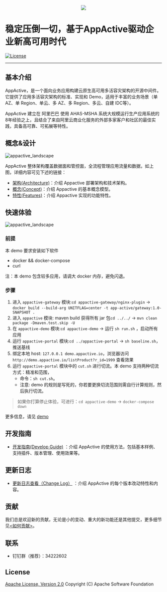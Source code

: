 
<div style="text-align: center">
   <img src="https://appactive.oss-cn-beijing.aliyuncs.com/images/appactive-logo.jpg?x-oss-process=style/h400" />
</div>


# 稳定压倒一切，基于AppActive驱动企业新高可用时代
[![License](https://img.shields.io/badge/license-Apache%202-4EB1BA.svg)](https://www.apache.org/licenses/LICENSE-2.0.html)


---
## 基本介绍
AppActive，是一个面向业务应用构建云原生高可用多活容灾架构的开源中间件。它提供了应用多活容灾架构的标准、实现和 Demo，适用于丰富的业务场景（单 AZ、单 Region、单云、多 AZ、多 Region、多云、自建 IDC等）。

AppActive 建立在 阿里巴巴 使用 AHAS-MSHA 系统大规模运行生产应用系统的8年经验之上，且结合了来自阿里云商业化服务的外部多家客户和社区的最佳实践，具备高可靠、可拓展等特性。

## 概念&设计
![appactive_landscape](https://appactive.oss-cn-beijing.aliyuncs.com/images/aa_landscape.jpg)

AppActive 整体架构覆盖数据面和管控面，全流程管理应用流量和数据，如上图，详细内容可见下述的链接：

- [架构(Architecture)](details/architecture.md)：介绍 Appactive 部署架构和技术架构。
- [概念(Concept)](details/concept.md)：介绍 Appactive 的基本概念模型。
- [特性(Features)](details/features.md)：介绍 Appactive 实现的功能特性。


## 快速体验
![appactive_landscape](https://appactive.oss-cn-beijing.aliyuncs.com/images/AppActive-demo.png)

### 前提
本 demo 要求安装如下软件
- docker && docker-compose
- curl

注：本 demo 包含较多应用，请调大 docker 内存，避免闪退。

### 步骤

1. 进入 `appactive-gateway` 模块:`cd appactive-gateway/nginx-plugin` -> `docker build --build-arg UNITFLAG=center -t app-active/gateway:1.0-SNAPSHOT .`
2. 进入 `appactive` 模块: maven build 获得所有 jar 包`cd ../../` -> `mvn clean package -Dmaven.test.skip -U`
3. 在 `appactive-demo` 模块:`cd appactive-demo` -> 运行 `sh run.sh` ，启动所有应用
4. 运行 `appactive-portal` 模块:`cd ../appactive-portal` -> `sh baseline.sh`，推送基线
5. 绑定本地 host: `127.0.0.1 demo.appactive.io`，浏览器访问 `http://demo.appactive.io/listProduct?r_id=1999` 查看效果
6. 运行 `appactive-portal` 模块中的 `cut.sh` 进行切流。本 demo 支持两种切流方式：精准和范围，
   - 命令：`sh cut.sh`。
   - 注意: demo 的规则是写死的，你若要更换切流范围则需自行计算规则，然后执行切流。

> 如果你打算停止体验，可进行：`cd appactive-demo` -> `docker-compose down`

更多信息，请见 [demo](details/demo.md)

## 开发指南
- [开发指南(Develop Guide)](details/developer_guide.md) ：介绍 AppActive 的使用方法，包括基本样例、支持插件、版本管理、使用效果等。


## 更新日志
- [更新日志查看（Change Log）](details/change_log.md) ：介绍 AppActive 的每个版本改动特性和内容。

## 贡献
我们总是欢迎新的贡献，无论是小的变动、重大的新功能还是其他提交，更多细节见[<如何贡献>](../en/contributing/contributing.md)。


## 联系
- 钉钉群（推荐）：34222602

## License
[Apache License, Version 2.0](https://www.apache.org/licenses/LICENSE-2.0.html) Copyright (C) Apache Software Foundation

